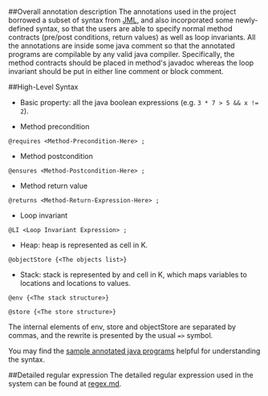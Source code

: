##Overall annotation description
The annotations used in the project borrowed a subset of syntax from [JML](https://en.wikipedia.org/wiki/Java_Modeling_Language),
and also incorporated some newly-defined syntax, so that the users are able to specify normal method contracts (pre/post conditions,
return values) as well as loop invariants. All the annotations are inside some java comment so that the annotated programs are
compilable by any valid java compiler. Specifically, the method contracts should be placed in method's javadoc whereas the loop 
invariant should be put in either line comment or block comment.

##High-Level Syntax

+ Basic property: all the java boolean expressions (e.g. `3 * 7 > 5 && x != 2`).  

+ Method precondition
 
 ```@requires <Method-Precondition-Here> ;```

+ Method postcondition

 ```@ensures <Method-Postcondition-Here> ;```

+ Method return value

 ```@returns <Method-Return-Expression-Here> ;```

+ Loop invariant

 ```@LI <Loop Invariant Expression> ;```

+  Heap: heap is represented as <objectStore> cell in K.
 
 ```@objectStore {<The objects list>}```

+ Stack: stack is represented by <env> and <store> cell in K, which maps variables to locations and locations to values.

 ```@env {<The stack structure>}```

 ```@store {<The store structure>}```
 
 The internal elements of env, store and objectStore are separated by commas, and the rewrite is presented by 
 the usual `=>` symbol.
 
 You may find the [sample annotated java programs](../KSpecGen/examples) helpful for understanding the syntax.

##Detailed regular expression
The detailed regular expression used in the system can be found at [regex.md](regex.md).
